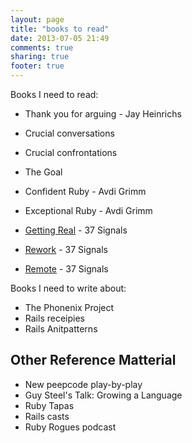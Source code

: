 ```yaml
---
layout: page
title: "books to read"
date: 2013-07-05 21:49
comments: true
sharing: true
footer: true
---
```


Books I need to read:

* Thank you for arguing - Jay Heinrichs
* Crucial conversations
* Crucial confrontations

* The Goal
* Confident Ruby - Avdi Grimm
* Exceptional Ruby - Avdi Grimm
* [Getting Real](http://gettingreal.37signals.com/) - 37 Signals
* [Rework](http://37signals.com/rework) - 37 Signals
* [Remote](http://37signals.com/remote) - 37 Signals

Books I need to write about:

* The Phonenix Project
* Rails receipies
* Rails Anitpatterns



## Other Reference Matterial ##

* New peepcode play-by-play
* Guy Steel's Talk: Growing a Language
* Ruby Tapas
* Rails casts
* Ruby Rogues podcast